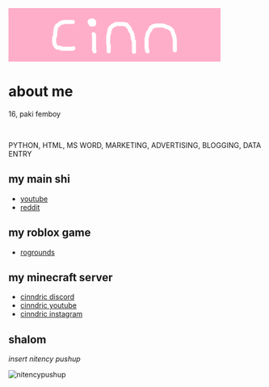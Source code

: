 ![banner](https://github.com/cinnflake/cinnflake/blob/main/banner.png)

# about me

16, paki femboy

<br>

PYTHON, HTML, MS WORD, MARKETING, ADVERTISING, BLOGGING, DATA ENTRY

## my main shi

- [youtube](https://www.youtube.com/@cinnflake)
- [reddit](https://www.reddit.com/u/cinnflake)

## my roblox game

- [rogrounds](https://www.roblox.com/games/11994994061)

## my minecraft server

- [cinndric discord](https://www.discord.gg/eUYcGYDXza)
- [cinndric youtube](https://www.youtube.com/@cinndric)
- [cinndric instagram](https://www.instagram.com/cinndric)

## shalom

_insert nitency pushup_

![nitencypushup](https://github.com/cinnflake/cinnflake/blob/main/nitencypushup.gif)
